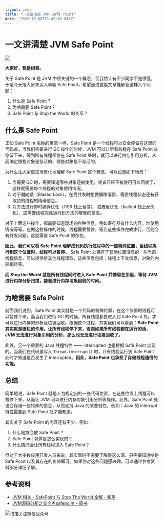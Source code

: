 ```yaml
---
layout: post
title: "一文讲清楚 JVM Safe Point"
date: "2022-10-08T13:42:32.846Z"
---
```

一文讲清楚 JVM Safe Point
====================

![](https://shuyi-tech-blog.oss-cn-shenzhen.aliyuncs.com/halo_blog_system_file/16646994195418.jpg)

**大家好，我是树哥。**

关于 Safe Point 是 JVM 中很关键的一个概念，但我估计有不少同学不是很懂。于是今天跟大家来深入聊聊 Safe Point，希望通过这篇文章能解答这样几个问题：

1.  什么是 Safe Point？
2.  为啥需要 Safe Point？
3.  Safe Point 与 Stop the World 的关系？

什么是 Safe Point
--------------

正如 Safe Point 名称的寓意一样，Safe Point 是一个线程可以安全停留在这里的代码点。当我们需要进行 GC 操作的时候，JVM 可以让所有线程在 Safe Point 处停留下来，等到所有线程都停在 Safe Point 处时，就可以进行内存引用分析，从而确定哪些对象是存活的、哪些对象是不存活的。

为什么让大家更加场景化地理解 Safe Point 这个概念，可以设想如下场景：

1.  当需要 GC 时，需要知道哪些对象还被使用，或者已经不被使用可以回收了，这样就需要每个线程的对象使用情况。
2.  对于偏向锁（Biased Lock），在高并发时想要解除偏置，需要线程状态还有获取锁的线程的精确信息。
3.  对方法进行即时编译优化（OSR 栈上替换），或者反优化（bailout 栈上反优化），这需要线程究竟运行到方法的哪里的信息。

对于上面这些操作，都需要知道现场的各种信息，例如寄存器有什么内容，堆使用情况等等。在做这些操作的时候，线程需要暂停，等到这些操作完成才行，否则会有并发问题，这就需要 Safe Point 的存在。

**因此，我们可以将 Safe Point 理解成代码执行过程中的一些特殊位置，当线程执行到这个位置时，线程可以暂停。** Safe Point 处保存了其他位置没有的一些当前线程信息，可以提供给其他线程读取，这些信息包括：线程上下文信息，对象的内部指针等。

**而 Stop the World 就是所有线程同时进入 Safe Point 并停留在那里，等待 JVM 进行内存分析扫描，接着进行内存垃圾回收的时间。**

为啥需要 Safe Point
---------------

前面我们说到，Safe Point 其实就是一个代码的特殊位置，在这个位置时线程可以暂停下来。而当我们进行 GC 的时候，所有线程都要进入到 Safe Point 处，才可以进行内存的分析及垃圾回收。根据这个过程，其实我们可以看到：**Safe Point 其实就是栅栏的作用，让所有线程停下来，否则如果所有线程都在运行的话，JVM 无法进行对象引用的分析，那么也无法进行垃圾回收了。**

此外，另一个重要的 Java 线程特性 —— interrupted 也是根据 Safe Point 实现的。当我们在代码里写入 `Thread.interrupt()` 时，只有线程运行到 Safe Point 处时才知道是否发生了 interrupted。**因此，Safe Point 也承担了存储线程通信的功能。**

总结
--

简单地说，Safe Point 就是人为规定出的一些代码位置，在这些位置上线程可以暂停下来，从而让 JVM 可以进行内存对象引用分析等操作。此外，Safe Point 处也会存储一些特殊的信息，从而支持 Java 的某些特性，例如：Java 的 interrupt 特性需要到 Safe Point 处才能知道。

其实关于 Safe Point 的内容还有不少，例如：

1.  什么地方会放 Safe Point？
2.  Safe Point 具体是怎么实现的？
3.  什么情况会让所有线程进入 Safe Point？

但对于大多数应用开发人员来说，其实暂时不需要了解得这么深，只需要知道啥是 Safe Point 以及其存在的价值即可。如果你对这些问题感兴趣，可以通过参考资料部分详细了解。

参考资料
----

*   [JVM 相关 - SafePoint 与 Stop The World 全解 - 知乎](https://zhuanlan.zhihu.com/p/161710652)
*   [JVM源码分析之安全点safepoint - 简书](https://www.jianshu.com/p/c79c5e02ebe6)

![扫描关注微信公众号](https://images.cnblogs.com/cnblogs_com/chanshuyi/1943043/o_220725133529_%E5%BE%AE%E4%BF%A1%E6%90%9C%E4%B8%80%E6%90%9C-%E6%A0%91%E5%93%A5%E8%81%8A%E7%BC%96%E7%A8%8B.png)